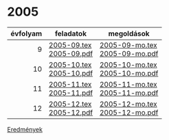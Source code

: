 # 2005

| évfolyam | feladatok | megoldások |
|---:|---|---|
| 9|[2005-09.tex](2005-09.tex) <br> [2005-09.pdf](2005-09.pdf) | [2005-09-mo.tex](2005-09-mo.tex) <br> [2005-09-mo.pdf](2005-09-mo.pdf)|
| 10|[2005-10.tex](2005-10.tex) <br> [2005-10.pdf](2005-10.pdf) | [2005-10-mo.tex](2005-10-mo.tex) <br> [2005-10-mo.pdf](2005-09-mo.pdf)|
| 11|[2005-11.tex](2005-11.tex) <br> [2005-11.pdf](2005-11.pdf) | [2005-11-mo.tex](2005-11-mo.tex) <br> [2005-11-mo.pdf](2005-09-mo.pdf)|
| 12|[2005-12.tex](2005-12.tex) <br> [2005-12.pdf](2005-12.pdf) | [2005-12-mo.tex](2005-12-mo.tex) <br> [2005-12-mo.pdf](2005-09-mo.pdf)|

[Eredmények](eredmenyek-2005.md)
